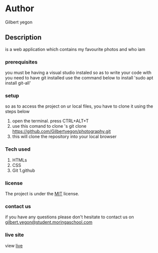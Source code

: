 
# Author
Gilbert yegon
## Description
is a web application which contains my favourite photos and who iam
### prerequisites
you must be having a visual studio instaled so as to write your code with
you need to have git installed
use the command below to install
'sudo apt install git-all'
### setup
so as to access the project on ur local files, you have to clone it using the steps below
1. open the terminal. press CTRL+ALT+T
2. use this comand to clone 's git clone https://github.com/Gilbertyegon/photography.git
3. this will clone the repository  into your local browser
### Tech used
1. HTMLs
1. CSS
1. Git
1.github
### license
The project is under the  [MIT](license) license.
### contact us
if you have any questions please don't hesitate to contact us on gilbert.yegon@student.moringaschool.com
### live site 
view [live]( https://lanarokip.github.io/Anitas_kitchen/)
